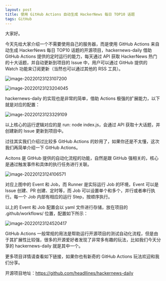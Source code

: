 ```yaml
---
layout: post
title: 使用 GitHub Actions 自动生成 HackerNews 每日 TOP10 话题
tags: GitHub
---
```


大家好。

今天先给大家介绍一个不需要使用自己的服务器，而是使用 GitHub Actions 来自动生成 HackerNews 每日 TOP10 话题的开源项目，hackernews-daily 借助 GitHub Actions 提供的定时运行的能力，每天通过 API 获取 HackerNews 热门的十大话题，并自动更新到项目的 Issue 中，用户可以通过 GitHub 提供的 Watch 功能来订阅更新（当然也可以通过其他的 RSS 工具）。

![image-20220123123107200](https://7465-test-3c9b5e-1-1301419220.tcb.qcloud.la/images/compress_image-20220123123107200.png)

![image-20220123123204045](https://7465-test-3c9b5e-1-1301419220.tcb.qcloud.la/images/compress_image-20220123123204045.png)

hackernews-daily 的实现也是非常的简单，借助 Actions 极强的扩展能力，以下就是对应的配置：

![image-20220123123329109](https://7465-test-3c9b5e-1-1301419220.tcb.qcloud.la/images/compress_image-20220123123329109.png)

以上核心的运行逻辑对应的是 run: node index.js，会通过 API 获取十大话题，并创建新的 Issue 更新到项目中。

过往其实我们介绍过比较多 GitHub Actions 的妙用了，如果你还是不太懂，这次我们再简单介绍一下 GitHub Actions。

Acitons 是 GitHub 提供的自动化流程的功能，自然是跟 GitHub 强相关的，核心是通过触发事件和具体的执行任务进行关联。

![image-20220123124106571](https://7465-test-3c9b5e-1-1301419220.tcb.qcloud.la/images/compress_image-20220123124106571.png)

对应上图中的 Event 和 Job，而 Runner 是实际运行 Job 的环境，Event 可以是 Issue 创建、PR 创建、定时等，而 Job 可以设置单个和多个，并行或者串行执行。每一个 Job 内部有相应的运行 Step，按顺序执行。

以上的 Event 和 Job 配置会以 yaml 文件进行存储，放在项目的 .github/workflows/ 位置，配置如下所示：

![image-20220123124520417](https://7465-test-3c9b5e-1-1301419220.tcb.qcloud.la/images/compress_image-20220123124520417.png)

GitHub Actions 一般常规的用法是帮助运行开源项目的测试自动化流程，但是由于其扩展性比较强，很多的开源爱好者发现了非常多有趣的玩法，比如我们今天分享的 hackernews-daily 就是其中一个。

更多项目详情请查看如下链接，如果你也有新奇的 GitHub Actions 玩法欢迎和我们分享。

开源项目地址：https://github.com/headllines/hackernews-daily
